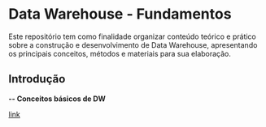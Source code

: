 # Data Warehouse - Fundamentos
Este repositório tem como finalidade organizar conteúdo teórico e prático sobre a construção e desenvolvimento de Data Warehouse, apresentando os principais conceitos, métodos e materiais para sua elaboração.

## Introdução
**-- Conceitos básicos de DW**

[link](/introducao-dw.md)
